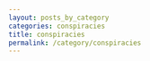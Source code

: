 ```yaml
---
layout: posts_by_category
categories: conspiracies
title: conspiracies
permalink: /category/conspiracies
---
```

